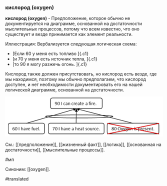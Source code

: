 ### кислород (oxygen)

**кислород (oxygen)** - Предположение, которое обычно не документируется на диаграмме, основанной на достаточности мыслительных процессов, потому что всем известно, что оно существует и везде принимается как элемент реальности.

Иллюстрация: Вербализуется следующая логическая схема:

-   [Если 60 у меня есть топливо ]{.c1}
-   [и 70 у меня есть источник тепла, ]{.c1}
-   [то 90 я могу разжечь огонь. ]{.c1}

Кислород также должен присутствовать, но кислород есть везде, где мы находимся, поэтому мы обычно предполагаем, что кислород доступен, и нет необходимости документировать его на нашей логической диаграмме, основанной на достаточности.

![](images/image1.png)

См.: [[предположение]], [[жизненный факт]], [[логика]], [[основанная на достаточности]], [[мыслительные процессы]].

#мп

Синоним: [[oxygen]].

#translated
